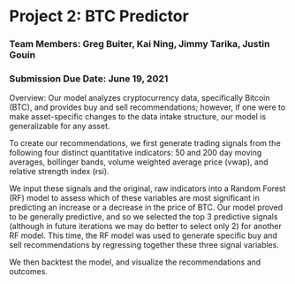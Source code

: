 # Project 2: BTC Predictor

### Team Members: Greg Buiter, Kai Ning, Jimmy Tarika, Justin Gouin 
### Submission Due Date: June 19, 2021

Overview: 
Our model analyzes cryptocurrency data, specifically Bitcoin (BTC), and provides buy and sell recommendations; however, if one were to make asset-specific 
changes to the data intake structure, our model is generalizable for any asset.

To create our recommendations, we first generate trading signals from the following four distinct quantitative indicators: 50 and 200 day moving averages, 
bollinger bands, volume weighted average price (vwap), and relative strength index (rsi). 

We input these signals and the original, raw indicators into a Random Forest (RF) model to assess which of these variables are most significant in predicting 
an increase or a decrease in the price of BTC. Our model proved to be generally predictive, and so we selected the top 3 predictive signals (although in
future iterations we may do better to select only 2) for another RF model. This time, the RF model was used to generate specific buy and sell recommendations by 
regressing together these three signal variables. 

We then backtest the model, and visualize the recommendations and outcomes. 

